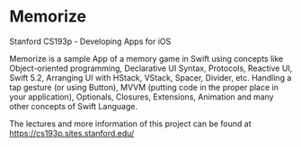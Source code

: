 # Memorize
Stanford CS193p - Developing Apps for iOS

Memorize is a sample App of a memory game in Swift using concepts like
Object-oriented programming,
Declarative UI Syntax,
Protocols,
Reactive UI,
Swift 5.2,
Arranging UI with HStack, VStack, Spacer, Divider, etc.
Handling a tap gesture (or using Button),
MVVM (putting code in the proper place in your application),
Optionals,
Closures,
Extensions,
Animation and many other concepts of Swift Language.

The lectures and more information of this project can be found at https://cs193p.sites.stanford.edu/
